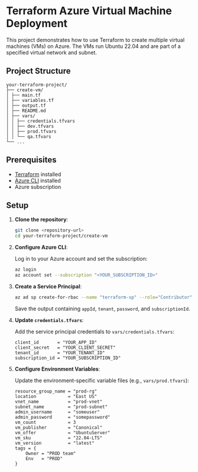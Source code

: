 # Terraform Azure Virtual Machine Deployment

This project demonstrates how to use Terraform to create multiple virtual machines (VMs) on Azure. The VMs run Ubuntu 22.04 and are part of a specified virtual network and subnet.

## Project Structure

```
your-terraform-project/
├── create-vm/
│ ├── main.tf
│ ├── variables.tf
│ ├── output.tf
│ ├── README.md
│ ├── vars/
│ │ ├── credentials.tfvars
│ │ ├── dev.tfvars
│ │ ├── prod.tfvars
│ │ └── qa.tfvars
└── ...
```

## Prerequisites

- [Terraform](https://www.terraform.io/downloads.html) installed
- [Azure CLI](https://docs.microsoft.com/en-us/cli/azure/install-azure-cli) installed
- Azure subscription

## Setup

1. **Clone the repository**:

    ```bash
    git clone <repository-url>
    cd your-terraform-project/create-vm
    ```

2. **Configure Azure CLI**:

    Log in to your Azure account and set the subscription:

    ```bash
    az login
    az account set --subscription "<YOUR_SUBSCRIPTION_ID>"
    ```

3. **Create a Service Principal**:

    ```bash
    az ad sp create-for-rbac --name "terraform-sp" --role="Contributor" --scopes="/subscriptions/<YOUR_SUBSCRIPTION_ID>"
    ```

    Save the output containing `appId`, `tenant`, `password`, and `subscriptionId`.

4. **Update `credentials.tfvars`**:

    Add the service principal credentials to `vars/credentials.tfvars`:

    ```hcl
    client_id       = "YOUR_APP_ID"
    client_secret   = "YOUR_CLIENT_SECRET"
    tenant_id       = "YOUR_TENANT_ID"
    subscription_id = "YOUR_SUBSCRIPTION_ID"
    ```

5. **Configure Environment Variables**:

    Update the environment-specific variable files (e.g., `vars/prod.tfvars`):

    ```hcl
    resource_group_name = "prod-rg"
    location            = "East US"
    vnet_name           = "prod-vnet"
    subnet_name         = "prod-subnet"
    admin_username      = "someuser"
    admin_password      = "somepassword"
    vm_count            = 3
    vm_publisher        = "Canonical"
    vm_offer            = "UbuntuServer"
    vm_sku              = "22.04-LTS"
    vm_version          = "latest"
    tags = {
        Owner = "PROD team"
        Env   = "PROD"
    }
    ```
